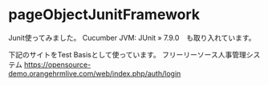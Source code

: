 # pageObjectJunitFramework
Junit使ってみました。
Cucumber JVM: JUnit » 7.9.0　も取り入れています。

下記のサイトをTest Basisとして使っています。
フリーリーソース人事管理システム
https://opensource-demo.orangehrmlive.com/web/index.php/auth/login
